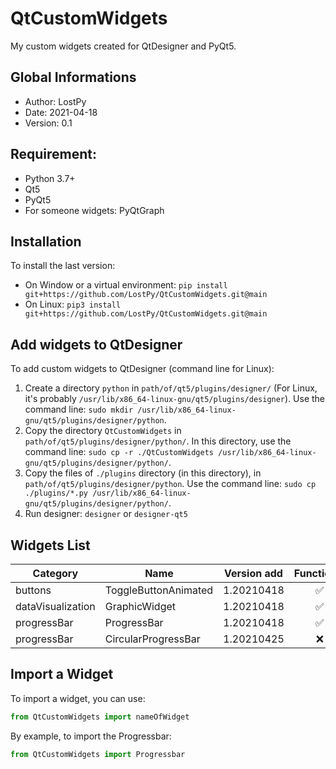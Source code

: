 # QtCustomWidgets

My custom widgets created for QtDesigner and PyQt5.

## Global Informations

 * Author: LostPy
 * Date: 2021-04-18
 * Version: 0.1
 
## Requirement:
 * Python 3.7+
 * Qt5
 * PyQt5
 * For someone widgets: PyQtGraph

## Installation

To install the last version:
 * On Window or a virtual environment: `pip install git+https://github.com/LostPy/QtCustomWidgets.git@main`
 * On Linux: `pip3 install git+https://github.com/LostPy/QtCustomWidgets.git@main`

## Add widgets to QtDesigner

To add custom widgets to QtDesigner (command line for Linux):
 1. Create a directory `python` in `path/of/qt5/plugins/designer/` (For Linux, it's probably `/usr/lib/x86_64-linux-gnu/qt5/plugins/designer`). Use the command line: `sudo mkdir /usr/lib/x86_64-linux-gnu/qt5/plugins/designer/python`.
 2. Copy the directory `QtCustomWidgets` in `path/of/qt5/plugins/designer/python/`. In this directory, use the command line: `sudo cp -r ./QtCustomWidgets /usr/lib/x86_64-linux-gnu/qt5/plugins/designer/python/`.
 3. Copy the files of `./plugins` directory (in this directory), in `path/of/qt5/plugins/designer/python`. Use the command line: `sudo cp ./plugins/*.py /usr/lib/x86_64-linux-gnu/qt5/plugins/designer/python/`.
 4. Run designer: `designer` or `designer-qt5`

## Widgets List

|Category|Name|Version add|Functional|
|--------|----|:---------:|:--------:|
|buttons|ToggleButtonAnimated|1.20210418|✅|
|dataVisualization|GraphicWidget|1.20210418|✅|
|progressBar|ProgressBar|1.20210418|✅|
|progressBar|CircularProgressBar|1.20210425|❌|


## Import a Widget

To import a widget, you can use:
```py
from QtCustomWidgets import nameOfWidget
```

By example, to import the Progressbar:
```py
from QtCustomWidgets import Progressbar
```

